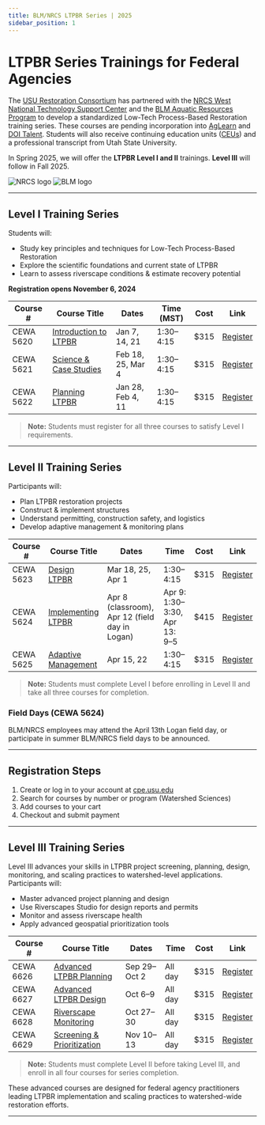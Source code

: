 ```yaml
---
title: BLM/NRCS LTPBR Series | 2025
sidebar_position: 1
---
```


# LTPBR Series Trainings for Federal Agencies

The [USU Restoration Consortium](https://restoration.usu.edu) has partnered with the [NRCS West National Technology Support Center](https://www.nrcs.usda.gov/west-national-technology-support-center) and the [BLM Aquatic Resources Program](https://www.blm.gov/programs/aquatics) to develop a standardized Low-Tech Process-Based Restoration training series. These courses are pending incorporation into [AgLearn](https://aglearn.usda.gov/) and [DOI Talent](https://www.doi.gov/doitalent). Students will also receive continuing education units ([CEUs](https://cpe.usu.edu/contentManagement.do?method=load&code=PG0020)) and a professional transcript from Utah State University.  

In Spring 2025, we will offer the **LTPBR Level I and II** trainings. **Level III** will follow in Fall 2025.

![NRCS logo](/img/sponsors/NRCS-Logo.png)
![BLM logo](/img/sponsors/blm.png)

---

## Level I Training Series

Students will:  

- Study key principles and techniques for Low-Tech Process-Based Restoration  
- Explore the scientific foundations and current state of LTPBR  
- Learn to assess riverscape conditions & estimate recovery potential

**Registration opens November 6, 2024**

| Course #  | Course Title  | Dates | Time (MST) | Cost | Link |
|-----------|---------------|-------|------------|------|------|
| CEWA 5620 | [Introduction to LTPBR](/workshops/2025/USU/WATS-5620/) | Jan 7, 14, 21 | 1:30–4:15 | $315 | [Register](https://cpe.usu.edu/public/category/programArea.do?method=load&selectedProgramAreaId=1134103) |
| CEWA 5621 | [Science & Case Studies](/workshops/2025/USU/WATS-5621/) | Feb 18, 25, Mar 4 | 1:30–4:15 | $315 | [Register](https://cpe.usu.edu/public/category/programArea.do?method=load&selectedProgramAreaId=1134103) |
| CEWA 5622 | [Planning LTPBR](/workshops/2025/USU/WATS-5622/) | Jan 28, Feb 4, 11 | 1:30–4:15 | $315 | [Register](https://cpe.usu.edu/public/category/programArea.do?method=load&selectedProgramAreaId=1134103) |

> **Note:** Students must register for all three courses to satisfy Level I requirements.

---

## Level II Training Series

Participants will:  

- Plan LTPBR restoration projects  
- Construct & implement structures  
- Understand permitting, construction safety, and logistics  
- Develop adaptive management & monitoring plans

| Course #  | Course Title  | Dates | Time | Cost | Link |
|-----------|---------------|-------|------|------|------|
| CEWA 5623 | [Design LTPBR](/workshops/2025/USU/WATS-5623/) | Mar 18, 25, Apr 1 | 1:30–4:15 | $315 | [Register](https://cpe.usu.edu/public/category/programArea.do?method=load&selectedProgramAreaId=1134103) |
| CEWA 5624 | [Implementing LTPBR](/workshops/2025/USU/WATS-5624/) | Apr 8 (classroom), Apr 12 (field day in Logan) | Apr 9: 1:30–3:30, Apr 13: 9–5 | $415 | [Register](https://cpe.usu.edu/public/category/programArea.do?method=load&selectedProgramAreaId=1134103) |
| CEWA 5625 | [Adaptive Management](/workshops/2025/USU/WATS-5625/) | Apr 15, 22 | 1:30–4:15 | $315 | [Register](https://cpe.usu.edu/public/category/programArea.do?method=load&selectedProgramAreaId=1134103) |

> **Note:** Students must complete Level I before enrolling in Level II and take all three courses for completion.

### Field Days (CEWA 5624)

BLM/NRCS employees may attend the April 13th Logan field day, or participate in summer BLM/NRCS field days to be announced.  

---

## Registration Steps

1. Create or log in to your account at [cpe.usu.edu](https://cpe.usu.edu)  
2. Search for courses by number or program (Watershed Sciences)  
3. Add courses to your cart  
4. Checkout and submit payment  

---

## Level III Training Series

Level III advances your skills in LTPBR project screening, planning, design, monitoring, and scaling practices to watershed-level applications. Participants will:  

- Master advanced project planning and design  
- Use Riverscapes Studio for design reports and permits  
- Monitor and assess riverscape health  
- Apply advanced geospatial prioritization tools  

| Course #  | Course Title  | Dates | Time | Cost | Link |
|-----------|---------------|-------|------|------|------|
| CEWA 6626 | [Advanced LTPBR Planning](https://cpe.usu.edu/search/publicCourseSearchDetails.do?method=load&courseId=1467560) | Sep 29–Oct 2 | All day | $315 | [Register](https://cpe.usu.edu/search/publicCourseSearchDetails.do?method=load&courseId=1467560) |
| CEWA 6627 | [Advanced LTPBR Design](https://cpe.usu.edu/search/publicCourseSearchDetails.do?method=load&courseId=1467562) | Oct 6–9 | All day | $315 | [Register](https://cpe.usu.edu/search/publicCourseSearchDetails.do?method=load&courseId=1467562) |
| CEWA 6628 | [Riverscape Monitoring](https://cpe.usu.edu/search/publicCourseSearchDetails.do?method=load&courseId=1467564) | Oct 27–30 | All day | $315 | [Register](https://cpe.usu.edu/search/publicCourseSearchDetails.do?method=load&courseId=1467564) |
| CEWA 6629 | [Screening & Prioritization](https://cpe.usu.edu/search/publicCourseSearchDetails.do?method=load&courseId=1467566) | Nov 10–13 | All day | $315 | [Register](https://cpe.usu.edu/search/publicCourseSearchDetails.do?method=load&courseId=1467566) |

> **Note:** Students must complete Level II before taking Level III, and enroll in all four courses for series completion.

These advanced courses are designed for federal agency practitioners leading LTPBR implementation and scaling practices to watershed-wide restoration efforts.

---

